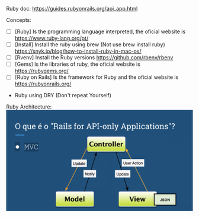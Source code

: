 Ruby doc: https://guides.rubyonrails.org/api_app.html

Concepts:

- [ ] [Ruby] Is the programming language interpreted, the oficial website is https://www.ruby-lang.org/pt/
- [ ] [Install] Install the ruby using brew (Not use brew install ruby) https://snyk.io/blog/how-to-install-ruby-in-mac-os/
- [ ] [Rvenv] Install the Ruby versions https://github.com/rbenv/rbenv
- [ ] [Gems] Is the libraries of ruby, the oficial website is https://rubygems.org/
- [ ] [Ruby on Rails] Is the framework for Ruby and the oficial website is https://rubyonrails.org/

- Ruby using DRY (Don't repeat Yourself)

Ruby Architecture:
<img src="../files/arch.png">
